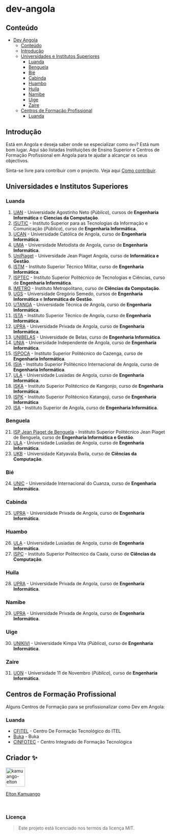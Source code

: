 # dev-angola

## Conteúdo

- [Dev Angola](#dev-angola)
	- [Conteúdo](#conteúdo)
	- [Introdução](#introdução)
	- [Universidades e Institutos Superiores](#universidades-e-institutos-superiores)
		- [Luanda](#luanda)
		- [Benguela](#benguela)
		- [Bié](#bié)
		- [Cabinda](#cabinda)
		- [Huambo](#huambo)
		- [Huila](#huila)
		- [Namibe](#namibe)
		- [Uige](#uige)
		- [Zaire](#zaire)
	- [Centros de Formação Profissional](#centros-de-formação-profissional)
		- [Luanda](#luanda-1)

## Introdução
Está em Angola e deseja saber onde se especializar como `dev`? Está num bom lugar.
Aqui são listadas Instituições de Ensino Superior e Centros de Formação Profissional em Angola para te ajudar a alcançar os seus objectivos.

Sinta-se livre para contribuir com o projecto. Veja aqui [Como contribuir](contribuindo.md).
## Universidades e Institutos Superiores
### Luanda
1. [UAN](https://uan.ao/) - Universidade Agostinho Neto (*Pública*), cursos de **Engenharia Informática** e **Ciencias da Computação**.
2. [ISUTIC](https://isutic.gov.ao) - Instituto Superior para as Tecnologias da Informação e Comunicação (*Pública*), curso de **Engenharia Informática**.
3. [UCAN](http://ucan.edu/) - Universidade Católica de Angola, curso de **Engenharia Informática**.
4. [UMA](https://uma.co.ao) - Universidade Metodista de Angola, curso de **Engenharia Informática**.
5. [UniPiaget](https://unipiaget-angola.org) - Universidade Jean Piaget Angola, curso de **Informática e Gestão**.
6. [ISTM](https://istm-faa.co.ao) - Instituto Superior Técnico Militar, curso de **Engenharia Informática**.
7. [ISPTEC](https://isptec.co.ao) - Instituto Superior Politécnico de Tecnologias e Ciências, curso de **Engenharia Informática**.
8. [IMETRO](http://imetroangola.com) - Instituto Metropolitano, curso de **Ciências da Computação**.
9. [UGS](https://ugs.ed.ao) - Universidade Gregório Semedo, cursos de **Engenharia Informática** e **Informática de Gestão**.
10. [UTANGA](https://utanga.co.ao/portal) - Universidade Técnica de Angola, curso de **Engenharia Informática**.
11. [ISTA](https://istangola.online) - Instituto Superior Técnico de Angola, curso de **Engenharia Informática**.
12. [UPRA](https://upra.ao) - Universidade Privada de Angola, curso de **Engenharia Informática**.
13. [UNIBELAS](https://unibelas.ga) - Universidade de Belas, curso de **Engenharia Informática**.
14. [UNIA](http://unia.ao) - Universidade Independente de Angola, curso de **Engenharia Informática**.
15. [ISPOCA](https://ispoca.ed.ao) - Instituto Superior Politécnico do Cazenga, curso de **Engenharia Informática**.
16. [ISIA](https://isia.co.ao) - Instituto Superior Politécnico Internacional de Angola, curso de **Engenharia Informática**.
17. [ULA](https://ula.co.ao) - Universidade Lusíadas de Angola, curso de **Engenharia Informática**.
18. [ISKA](https://iskaluanda.net) - Instituto Superior Politécnico de Kangonjo, curso de **Engenharia Informática**.
19. [ISPK](https://ispk.co.ao/) - Instituto Superior Politécnico Katangoji, curso de **Engenharia Informática**
20. [ISA](https://isa.ao) - Instituto Superior de Angola, curso de **Engenharia Informática**.


### Benguela
21. [ISP Jean Piaget de Benguela](http://piaget-benguela.org) - Instituto Superior Politécnico Jean Piaget de Benguela, curso de **Engenharia Informática e Gestão**.
22. [ULA](http://isplusiadabenguela.ed.ao) - Universidade Lusíadas de Angola, curso de **Engenharia Informática**.
23. [UKB](http://ukb.ed.ao) - Universidade Katyavala Bwila, curso de **Ciências da Computação**.
### Bié
24. [UNIC](https://www.unic.co.ao) - Universidade Internacional do Cuanza, curso de **Engenharia Informática**.
### Cabinda
25. [UPRA](https://upra.ao) - Universidade Privada de Angola, curso de **Engenharia Informática**.
### Huambo
26. [ULA](http://www.isplusiadahuambo.ed.ao) - Universidade Lusíadas de Angola, curso de **Engenharia Informática**.
27. [ISPC](https://www.ispcaala.com) - Instituto Superior Politecnico da Caala, curso de **Ciências da Computação**.
### Huila
28. [UPRA](https://upra.ao) - Universidade Privada de Angola, curso de **Engenharia Informática**.
### Namibe
29. [UPRA](https://upra.ao) - Universidade Privada de Angola, curso de **Engenharia Informática**.
### Uige
30. [UNIKIVI](https://unikivi.net) - Universidade Kimpa Vita (*Pública*), curso de **Engenharia Informática**.
### Zaire
31. [UON](https://uon.ed.ao) - Universidade 11 de Novembro (*Pública*), curso de **Engenharia Informática**.

## Centros de Formação Profissional
Alguns Centros de Formação para se profissionalizar como Dev em Angola:
### Luanda
- [CFITEL](https://www.itel.gov.ao/) - Centro De Formação Tecnológico do ITEL
- [Buka](https://bukaapp.com) - Buka
- [CINFOTEC](https://cinfotec.gov.ao) - Centro Integrado de Formação Tecnológica

## Criador ✨

<div>
      <a href="https://github.com/kamuango-elton">
        <img
          src="https://github.com/kamuango-elton.png"
          width="60px;" alt="kamuango-elton" />
        <br />
	<p>Elton Kamuango</p>
      </a>
</div>
<br>

### Licença
> Este projeto está licenciado nos termos da licença MIT.
